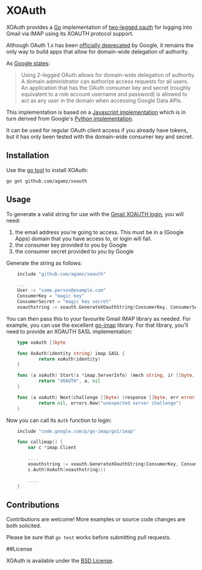 # XOAuth

XOAuth provides a [Go](http://golang.org/) implementation of 
[two-legged oauth](https://developers.google.com/gdata/docs/auth/oauth#2LeggedOAuth) 
for logging into Gmail via IMAP using its XOAUTH protocol support.

Although OAuth 1.x has been [officially deprecated](https://developers.google.com/gmail/oauth_protocol) by Google, 
it remains the only way to build apps that allow for domain-wide delegation of authority. 

As [Google states](https://developers.google.com/accounts/docs/OAuth#GoogleAppsOAuth):

> Using 2-legged OAuth allows for domain-wide delegation of authority. 
> A domain administrator can authorize access requests for all users. 
> An application that has the OAuth consumer key and secret (roughly 
> equivalent to a role account username and password) is allowed to act 
> as any user in the domain when accessing Google Data APIs.

This implementation is based on a [Javascript implementation](https://github.com/yehezkielbs/gmail-xoauth) 
which is in turn derived from Google's 
[Python implementation](https://code.google.com/p/google-mail-xoauth-tools/source/browse/trunk/python/xoauth.py).

It can be used for regular OAuth client access if you already have tokens, but it has only been tested with the 
domain-wide consumer key and secret.

## Installation

Use the [go tool](http://weekly.golang.org/cmd/go/) to install XOAuth:

    go get github.com/agamz/xoauth


## Usage

To generate a valid string for use with the [Gmail XOAUTH login](https://developers.google.com/gmail/oauth_protocol#smtp_protocol_exchange), you will need:

 1. the email address you're going to access. This must be in a (Google Apps) domain that you have access to, or login will fail.
 2. the consumer key provided to you by Google
 3. the consumer secret provided to you by Google

Generate the string  as follows:

````Go
    include "github.com/agamz/xoauth"

    ...
    User := "some.person@example.com"
    ConsumerKey = "magic key"
    ConsumerSecret = "magic key secret"
    xoauthstring := xoauth.GenerateXOauthString(ConsumerKey, ConsumerSecret, "", "", User, "imap", User, "", "")
````

You can then pass this to your favourite Gmail IMAP library as needed.  For example, you can use the excellent [go-imap](https://code.google.com/p/go-imap/) library.
For that library, you'll need to provide an XOAUTH SASL implementation:

````Go
    type xoAuth []byte

    func XoAuth(identity string) imap.SASL {
            return xoAuth(identity)
    }

    func (a xoAuth) Start(s *imap.ServerInfo) (mech string, ir []byte, err error) {
            return "XOAUTH", a, nil
    }

    func (a xoAuth) Next(challenge []byte) (response []byte, err error) {
            return nil, errors.New("unexpected server challenge")
    }
````

Now you can call its `Auth` function to login:

````Go
    include "code.google.com/p/go-imap/go1/imap"

    func callimap() {
        var c *imap.Client

        ....
        xoauthstring := xoauth.GenerateXOauthString(ConsumerKey, ConsumerSecret, "", "", User, "imap", User, "", "")
        c.Auth(XoAuth(xoauthstring)))

        ....
    }
````

## Contributions

Contributions are welcome!  More examples or source code changes are both solicited. 

Please be sure that `go test` works before submitting pull requests.


##License

XOAuth is available under the [BSD License](http://opensource.org/licenses/BSD-3-Clause).


